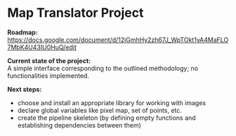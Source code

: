 # Map Translator Project
**Roadmap:** <br>
https://docs.google.com/document/d/12jGmhHy2zh67J_WpTOkt1yA4MaFLO7MbK4U43IU0HuQ/edit

**Current state of the project:** <br>
A simple interface corresponding to the outlined methodology; no functionalities implemented.

**Next steps:**
* choose and install an appropriate library for working with images
* declare global variables like pixel map, set of points, etc.
* create the pipeline skeleton (by defining empty functions and establishing dependencies between them)
